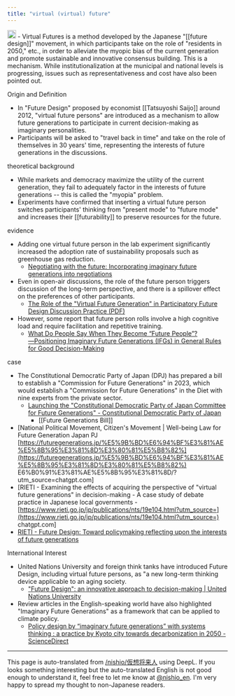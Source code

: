 ```yaml
---
title: "virtual (virtual) future"
---
```


<img src='https://scrapbox.io/api/pages/nishio-en/o3/icon' alt='o3.icon' height="19.5"/>
- Virtual Futures is a method developed by the Japanese "[[future design]]" movement, in which participants take on the role of "residents in 2050," etc., in order to alleviate the myopic bias of the current generation and promote sustainable and innovative consensus building. This is a mechanism. While institutionalization at the municipal and national levels is progressing, issues such as representativeness and cost have also been pointed out.

Origin and Definition
- In "Future Design" proposed by economist [[Tatsuyoshi Saijo]] around 2012, "virtual future persons" are introduced as a mechanism to allow future generations to participate in current decision-making as imaginary personalities.
- Participants will be asked to "travel back in time" and take on the role of themselves in 30 years' time, representing the interests of future generations in the discussions.

theoretical background
- While markets and democracy maximize the utility of the current generation, they fail to adequately factor in the interests of future generations -- this is called the "myopia" problem.
- Experiments have confirmed that inserting a virtual future person switches participants' thinking from "present mode" to "future mode" and increases their [[futurability]] to preserve resources for the future.

evidence
- Adding one virtual future person in the lab experiment significantly increased the adoption rate of sustainability proposals such as greenhouse gas reduction.
    - [Negotiating with the future: Incorporating imaginary future generations into negotiations](https://ideas.repec.org/p/kch/wpaper/sdes-2016-7.html?utm_source=chatgpt.com)
- Even in open-air discussions, the role of the future person triggers discussion of the long-term perspective, and there is a spillover effect on the preferences of other participants.
    - [The Role of the "Virtual Future Generation" in Participatory Future Design Discussion Practice (PDF)](https://www.jstage.jst.go.jp/article/tits/23/6/23_6_13/_pdf?utm_source=chatgpt.com)
- However, some report that future person rolls involve a high cognitive load and require facilitation and repetitive training.
    - [What Do People Say When They Become “Future People”?―Positioning Imaginary Future Generations (IFGs) in General Rules for Good Decision-Making](https://www.mdpi.com/2071-1050/13/12/6631?utm_source=chatgpt.com)

case
- The Constitutional Democratic Party of Japan (DPJ) has prepared a bill to establish a "Commission for Future Generations" in 2023, which would establish a "Commission for Future Generations" in the Diet with nine experts from the private sector.
    - [Launching the "Constitutional Democratic Party of Japan Committee for Future Generations" - Constitutional Democratic Party of Japan](https://cdp-japan.jp/news/20230619_6310?utm_source=chatgpt.com)
        - [[Future Generations Bill]]
- [National Political Movement, Citizen's Movement | Well-being Law for Future Generation Japan PJ [https://futuregenerations.jp/%E5%9B%BD%E6%94%BF%E3%81%AE%E5%8B%95%E3%81%8D%E3%80%81%E5%B8%82%](https://futuregenerations.jp/%E5%9B%BD%E6%94%BF%E3%81%AE%E5%8B%95%E3%81%8D%E3%80%81%E5%B8%82%) E6%B0%91%E3%81%AE%E5%8B%95%E3%81%8D/?utm_source=chatgpt.com]
- [RIETI - Examining the effects of acquiring the perspective of "virtual future generations" in decision-making - A case study of debate practice in Japanese local governments - [https://www.rieti.go.jp/jp/publications/nts/19e104.html?utm_source=](https://www.rieti.go.jp/jp/publications/nts/19e104.html?utm_source=) chatgpt.com]
- [RIETI - Future Design: Toward policymaking reflecting upon the interests of future generations](https://www.rieti.go.jp/en/columns/a01_0495.html?utm_source=chatgpt.com)

International Interest
- United Nations University and foreign think tanks have introduced Future Design, including virtual future persons, as "a new long-term thinking device applicable to an aging society.
    - ["Future Design": an innovative approach to decision-making | United Nations University](https://unu.edu/cpr/blog-post/future-design-innovative-approach-decision-making?utm_source=chatgpt.com)
- Review articles in the English-speaking world have also highlighted "Imaginary Future Generations" as a framework that can be applied to climate policy.
    - [Policy design by “imaginary future generations” with systems thinking : a practice by Kyoto city towards decarbonization in 2050 - ScienceDirect](https://www.sciencedirect.com/science/article/pii/S0016328723001775?utm_source=chatgpt.com)

---
This page is auto-translated from [/nishio/仮想将来人](https://scrapbox.io/nishio/仮想将来人) using DeepL. If you looks something interesting but the auto-translated English is not good enough to understand it, feel free to let me know at [@nishio_en](https://twitter.com/nishio_en). I'm very happy to spread my thought to non-Japanese readers.